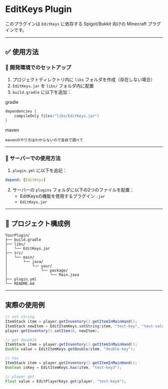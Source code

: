 # EditKeys Plugin

このプラグインは `EditKeys` に依存する Spigot/Bukkit 向けの Minecraft プラグインです。

---

## ✅ 使用方法

### 🔧 開発環境でのセットアップ

1. プロジェクトディレクトリ内に `libs` フォルダを作成（存在しない場合）
2. `EditKeys.jar` を `libs/` フォルダ内に配置
3. `build.gradle` に以下を追加：

gradle
```gradle
dependencies {
    compileOnly files("libs/EditKeys.jar")
}
```
maven
```
mavenのやり方はわからないので各自で調べて
```

---

### 🚀 サーバーでの使用方法

1. `plugin.yml` に以下を追記：

```yaml
depend: [EditKeys]
```

2. サーバーの `plugins` フォルダに以下の2つのファイルを配置：
   - EditKeysの機能を使用するプラグイン `.jar`
   - `EditKeys.jar`

---

## 📁 プロジェクト構成例

```
YourPlugin/
├── build.gradle
├── libs/
│   └── EditKeys.jar
├── src/
│   └── main/
│       └── java/
│           └── your/
│               └── package/
│                   └── Main.java
├── plugin.yml
└── README.md
```

---

## 実際の使用例
```java
// set string
ItemStack item = player.getInventory().getItemInMainHand();
ItemStack newItem = EditItemKeys.setString(item, "test-key", "test-value");
player.getInventory().setItem(0, newItem);
```
```java
// get douoble
ItemStack item = player.getInventory().getItemInMainHand();
Double value = EditItemKeys.getDouble(item, "double-key");
```
```java
// has
ItemStack item = player.getInventory().getItemInMainHand();
Boolean isKey = EditItemKeys.has(item, "test-key3");
```
```java
// player get
Float value = EditPlayerKeys.get(player, "test-key4");
```




